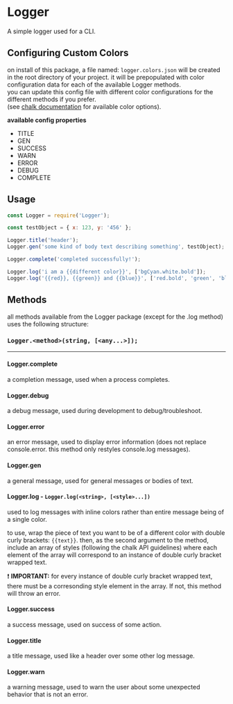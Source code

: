 # Logger

A simple logger used for a CLI.

## Configuring Custom Colors
on install of this package, a file named: `logger.colors.json` will be created in the root directory of your project. it will be prepopulated with color configuration data for each of the available Logger methods.<br>
you can update this config file with different color configurations for the different methods if you prefer.<br>
(see [chalk documentation](https://www.npmjs.com/package/chalk#styles) for available color options).

__available config properties__
- TITLE
- GEN
- SUCCESS
- WARN
- ERROR
- DEBUG
- COMPLETE

## Usage
```javascript
const Logger = require('Logger');

const testObject = { x: 123, y: '456' };

Logger.title('header');
Logger.gen('some kind of body text describing something', testObject);

Logger.complete('completed successfully!');

Logger.log('i am a {{different color}}', ['bgCyan.white.bold']);
Logger.log('{{red}}, {{green}} and {{blue}}', ['red.bold', 'green', 'blue.underline']);
```

## Methods
all methods available from the Logger package (except for the .log method) uses the following structure:  
### `Logger.<method>(string, [<any...>]);`
-----
#### Logger.complete
a completion message, used when a process completes.

#### Logger.debug
a debug message, used during development to debug/troubleshoot.

#### Logger.error
an error message, used to display error information (does not replace console.error. this method only restyles console.log messages).

#### Logger.gen
a general message, used for general messages or bodies of text.

#### Logger.log - `Logger.log(<string>, [<style>...])`
used to log messages with inline colors rather than entire message being of a single color.

to use, wrap the piece of text you want to be of a different color with double curly brackets: `{{text}}`. then, as the second argument to the method, include an array of styles (following the chalk API guidelines) where each element of the array will correspond to an instance of double curly bracket wrapped text.

:heavy_exclamation_mark: __IMPORTANT:__ for every instance of double curly bracket wrapped text, there must be a corresonding style element in the array. If not, this method will throw an error.

#### Logger.success
a success message, used on success of some action.

#### Logger.title
a title message, used like a header over some other log message.

#### Logger.warn
a warning message, used to warn the user about some unexpected behavior that is not an error.







